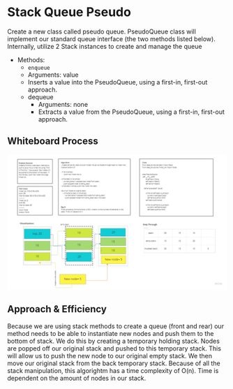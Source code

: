 # Stack Queue Pseudo 

Create a new class called pseudo queue.
PseudoQueue class will implement our standard queue interface (the two methods listed below). Internally, utilize 2 Stack instances to create and manage the queue
- Methods:
   - `enqueue`
    - Arguments: value
    - Inserts a value into the PseudoQueue, using a first-in, first-out approach.
  - dequeue
    - Arguments: none
    - Extracts a value from the PseudoQueue, using a first-in, first-out approach.

## Whiteboard Process
![](stackq.jpg)

## Approach & Efficiency
Because we are using stack methods to create a queue (front and rear) our method needs to be able to instantiate new nodes and push them to the bottom of stack. We do this by creating a temporary holding stack. Nodes are popped off our original stack and pushed to this temporary stack. 
This will allow us to push the new node to our original empty stack. We then move our original stack from the back temporary stack. Because of all the stack manipulation, this algorightm has a time complexity of O(n). Time is dependent on the amount of nodes in our stack. 
